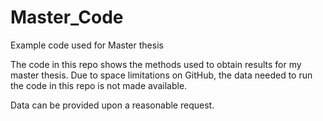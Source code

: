 # Master_Code
Example code used for Master thesis


The code in this repo shows the methods used to obtain results for my master thesis. 
Due to space limitations on GitHub, the data needed to run the code in this repo is not made available. 

Data can be provided upon a reasonable request.


